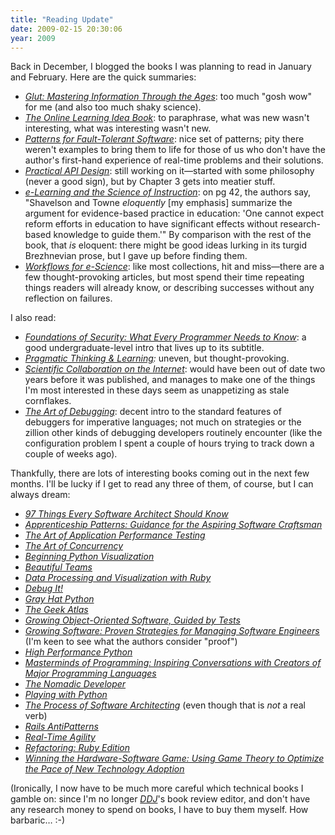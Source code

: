 ```yaml
---
title: "Reading Update"
date: 2009-02-15 20:30:06
year: 2009
---
```

Back in December, I blogged the books I was planning to read in January and February.  Here are the quick summaries:
<ul>
  <li><a href="http://www.amazon.com/Glut-Mastering-Information-Through-Ages/dp/0309102383"><em>Glut: Mastering Information Through the Ages</em></a>: too much "gosh wow" for me (and also too much shaky science).</li>
  <li><a href="http://www.amazon.com/Online-Learning-Idea-Book-Technology-Based/dp/0787981680"><em>The Online Learning Idea Book</em></a>: to paraphrase, what was new wasn't interesting, what was interesting wasn't new.</li>
  <li><a href="http://www.amazon.com/Patterns-Fault-Tolerant-Software-Wiley/dp/0470319798"><em>Patterns for Fault-Tolerant Software</em></a>: nice set of patterns; pity there weren't examples to bring them to life for those of us who don't have the author's first-hand experience of real-time problems and their solutions.</li>
  <li><a href="http://www.amazon.com/Practical-API-Design-Confessions-Framework/dp/1430209739"><em>Practical API Design</em></a>: still working on it—started with some philosophy (never a good sign), but by Chapter 3 gets into meatier stuff.</li>
  <li><a href="http://www.amazon.com/e-Learning-Science-Instruction-Guidelines-Multimedia/dp/0787986836"><em>e-Learning and the Science of Instruction</em></a>: on pg 42, the authors say, "Shavelson and Towne <em>eloquently</em> [my emphasis] summarize the argument for evidence-based practice in education: 'One cannot expect reform efforts in education to have significant effects without research-based knowledge to guide them.'" By comparison with the rest of the book, that <em>is</em> eloquent: there might be good ideas lurking in its turgid Brezhnevian prose, but I gave up before finding them.</li>
  <li><a href="http://www.amazon.com/Workflows-e-Science-Scientific-Grids/dp/1846285194"><em>Workflows for e-Science</em></a>: like most collections, hit and miss—there are a few thought-provoking articles, but most spend their time repeating things readers will already know, or describing successes without any reflection on failures.</li>
</ul>
I also read:
<ul>
  <li><a href="http://www.amazon.com/Foundations-Security-Every-Programmer-Experts/dp/1590597842"><em>Foundations of Security: What Every Programmer Needs to Know</em></a>: a good undergraduate-level intro that lives up to its subtitle.</li>
  <li><em><a href="http://www.amazon.com/Pragmatic-Thinking-Learning-Refactor-Programmers/dp/1934356050">Pragmatic Thinking &amp; Learning</a>: </em>uneven, but thought-provoking.</li>
  <li><a href="http://www.amazon.com/Scientific-Collaboration-Internet-Acting-Technology/dp/0262151200"><em>Scientific Collaboration on the Internet</em></a>: would have been out of date two years before it was published, and manages to make one of the things I'm most interested in these days seem as unappetizing as stale cornflakes.</li>
  <li><a href="http://www.amazon.com/Art-Debugging-GDB-DDD-Eclipse/dp/1593271743"><em>The Art of Debugging</em></a>: decent intro to the standard features of debuggers for imperative languages; not much on strategies or the zillion other kinds of debugging developers routinely encounter (like the configuration problem I spent a couple of hours trying to track down a couple of weeks ago).</li>
</ul>
Thankfully, there are lots of interesting books coming out in the next few months.  I'll be lucky if I get to read any three of them, of course, but I can always dream:
<ul>
  <li><a href="http://oreilly.com/catalog/9780596522698"><em>97 Things Every Software Architect Should Know</em></a></li>
  <li><a href="http://oreilly.com/catalog/9780596518387"><em>Apprenticeship Patterns: Guidance for the Aspiring Software Craftsman</em></a></li>
  <li><a href="http://oreilly.com/catalog/9780596520663"><em>The Art of Application Performance Testing</em></a></li>
  <li><a href="http://oreilly.com/catalog/9780596521530"><em>The Art of Concurrency</em></a></li>
  <li><a href="http://apress.com/book/view/9781430218432"><em>Beginning Python Visualization</em></a></li>
  <li><a href="http://oreilly.com/catalog/9780596518028"><em>Beautiful Teams</em></a></li>
  <li><a href="http://www.informit.com/store/product.aspx?isbn=0321620321"><em>Data Processing and Visualization with Ruby</em></a></li>
  <li><a href="http://oreilly.com/catalog/9781934356289"><em>Debug It!</em></a></li>
  <li><a href="http://oreilly.com/catalog/9781593271923"><em>Gray Hat Python</em></a></li>
  <li><a href="http://oreilly.com/catalog/9780596523206"><em>The Geek Atlas</em></a></li>
  <li><a href="http://www.informit.com/store/product.aspx?isbn=032152246X"><em>Growing Object-Oriented Software, Guided by Tests</em></a></li>
  <li><a href="http://oreilly.com/catalog/9781593271831"><em>Growing Software: Proven Strategies for Managing Software Engineers</em></a> (I'm keen to see what the authors consider "proof")</li>
  <li><a href="http://oreilly.com/catalog/9780596159894"><em>High Performance Python</em></a></li>
  <li><a href="http://oreilly.com/catalog/9780596515171"><em>Masterminds of Programming: Inspiring Conversations with Creators of Major Programming Languages</em></a></li>
  <li><a href="http://www.informit.com/store/product.aspx?isbn=0321606426"><em>The Nomadic Developer</em></a></li>
  <li><a href="http://oreilly.com/catalog/9781593271985"><em>Playing with Python</em></a></li>
  <li><a href="http://www.informit.com/store/product.aspx?isbn=0321617479"><em>The Process of Software Architecting</em></a> (even though that is <em>not</em> a real verb)</li>
  <li><a href="http://www.informit.com/store/product.aspx?isbn=0321620283"><em>Rails AntiPatterns</em></a></li>
  <li><a href="http://www.informit.com/store/product.aspx?isbn=0321617096"><em>Real-Time Agility</em></a></li>
  <li><a href="http://www.informit.com/store/product.aspx?isbn=0321604199"><em>Refactoring: Ruby Edition</em></a></li>
  <li><a href="http://www.informit.com/store/product.aspx?isbn=013136443X"><em>Winning the Hardware-Software Game: Using Game Theory to Optimize the Pace of New Technology Adoption</em></a></li>
</ul>
(Ironically, I now have to be much more careful which technical books I gamble on: since I'm no longer <a href="http://www.ddj.com"><em>DDJ</em></a>'s book review editor, and don't have any research money to spend on books, I have to buy them myself.  How barbaric… :-)
